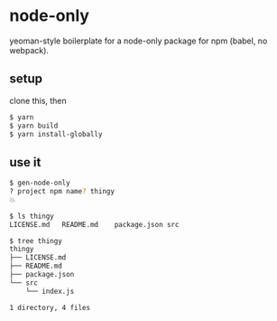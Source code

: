 # node-only

yeoman-style boilerplate for a node-only package for npm (babel, no webpack).

## setup

clone this, then 

```bash
$ yarn
$ yarn build
$ yarn install-globally
```


## use it

```bash
$ gen-node-only
? project npm name? thingy
💥

$ ls thingy
LICENSE.md   README.md    package.json src

$ tree thingy
thingy
├── LICENSE.md
├── README.md
├── package.json
└── src
    └── index.js

1 directory, 4 files
```

